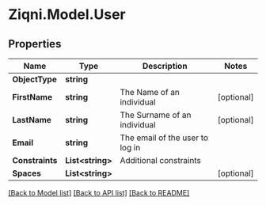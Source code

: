
# Ziqni.Model.User

## Properties

Name | Type | Description | Notes
------------ | ------------- | ------------- | -------------
**ObjectType** | **string** |  | 
**FirstName** | **string** | The Name of an individual | [optional] 
**LastName** | **string** | The Surname of an individual | [optional] 
**Email** | **string** | The email of the user to log in | 
**Constraints** | **List&lt;string&gt;** | Additional constraints | 
**Spaces** | **List&lt;string&gt;** |  | [optional] 

[[Back to Model list]](../README.md#documentation-for-models)
[[Back to API list]](../README.md#documentation-for-api-endpoints)
[[Back to README]](../README.md)

